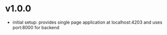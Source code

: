 # v1.0.0
- initial setup: provides single page application at localhost:4203 and uses port:8000 for backend